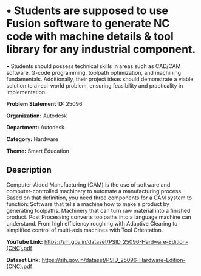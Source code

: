 # • Students are supposed to use Fusion software to generate NC code with machine details & tool library for any industrial component.
• Students should possess technical skills in areas such as CAD/CAM software, G-code programming, toolpath optimization, and machining fundamentals. Additionally, their project ideas should demonstrate a viable solution to a real-world problem, ensuring feasibility and practicality in implementation.

**Problem Statement ID:** 25096

**Organization:** Autodesk

**Department:** Autodesk

**Category:** Hardware

**Theme:** Smart Education

## Description

Computer-Aided Manufacturing (CAM) is the use of software and computer-controlled machinery to automate a manufacturing process. Based on that definition, you need three components for a CAM system to function: Software that tells a machine how to make a product by generating toolpaths. Machinery that can turn raw material into a finished product. Post Processing converts toolpaths into a language machine can understand. From high efficiency roughing with Adaptive Clearing to simplified control of multi-axis machines with Tool Orientation.

**YouTube Link:** https://sih.gov.in/dataset/PSID_25096-Hardware-Edition-(CNC).pdf

**Dataset Link:** https://sih.gov.in/dataset/PSID_25096-Hardware-Edition-(CNC).pdf


